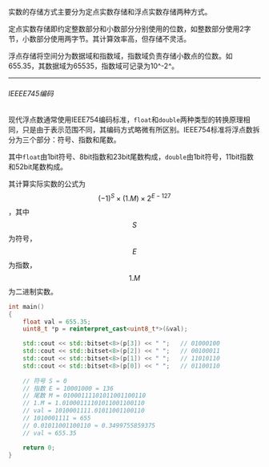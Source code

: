 实数的存储方式主要分为定点实数存储和浮点实数存储两种方式。

定点实数存储即约定整数部分和小数部分分别使用的位数，如整数部分使用2字节，小数部分使用两字节。其计算效率高，但存储不灵活。

浮点存储将空间分为数据域和指数域，指数域负责存储小数点的位数。如655.35，其数据域为65535，指数域可记录为10^-2^。

---

###### IEEEE745编码

现代浮点数通常使用IEEE754编码标准，`float`和`double`两种类型的转换原理相同，只是由于表示范围不同，其编码方式略微有所区别。IEEE754标准将浮点数拆分为三个部分：符号、指数和尾数。

其中`float`由1bit符号、8bit指数和23bit尾数构成，`double`由1bit符号，11bit指数和52bit尾数构成。

其计算实际实数的公式为$${(-1)}^S \times {(1.M)} \times {2}^{E-127}$$，其中$$S$$为符号，$$E$$为指数，$$1.M$$为二进制实数。

```cpp
int main()
{
    float val = 655.35;
    uint8_t *p = reinterpret_cast<uint8_t*>(&val);

    std::cout << std::bitset<8>(p[3]) << " ";   // 01000100
    std::cout << std::bitset<8>(p[2]) << " ";   // 00100011
    std::cout << std::bitset<8>(p[1]) << " ";   // 11010110
    std::cout << std::bitset<8>(p[0]) << " ";   // 01100110
    
    // 符号 S = 0
    // 指数 E = 10001000 = 136
    // 尾数 M = 01000111101011001100110
    // 1.M = 1.01000111101011001100110
    // val = 1010001111.01011001100110
    // 1010001111 = 655
    // 0.01011001100110 ≈ 0.3499755859375
    // val ≈ 655.35

    return 0;
}
```

